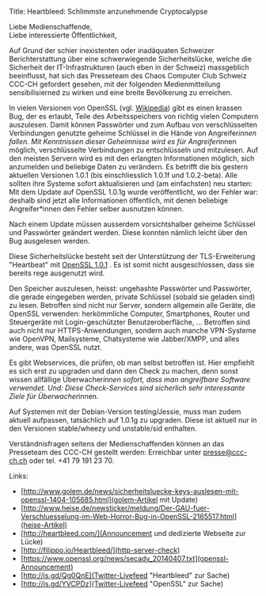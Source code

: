 Title: Heartbleed: Schlimmste anzunehmende Cryptocalypse

Liebe Medienschaffende,<br/>
Liebe interessierte Öffentlichkeit,

Auf Grund der schier inexistenten oder inadäquaten Schweizer Berichterstattung über eine schwerwiegende Sicherheitslücke, welche die Sicherheit der IT-Infrastrukturen (auch eben in der Schweiz) massgeblich beeinflusst, hat sich das Presseteam des Chaos Computer Club Schweiz CCC-CH gefordert gesehen, mit der folgenden Medienmitteilung sensibilisierned zu wirken und eine breite Bevölkerung zu erreichen.

In vielen Versionen von OpenSSL (vgl. [Wikipedia](https://de.wikipedia.org/wiki/OpenSSL)) gibt es einen krassen Bug, der es erlaubt, Teile des Arbeitsspeichers von richtig vielen Computern auszulesen. Damit können Passwörter und zum Aufbau von verschlüsselten Verbindungen genutzte geheime Schlüssel in die Hände von Angreifer*innen fallen. Mit Kenntnissen dieser Geheimnisse wird es für Angreifer*innen möglich, verschlüsselte Verbindungen zu entschlüsseln und mitzulesen. Auf den meisten Servern wird es mit den erlangten Informationen möglich, sich anzumelden und beliebige Daten zu verändern. Es betrifft die bis gestern aktuellen Versionen 1.0.1 (bis einschliesslich 1.0.1f und 1.0.2-beta). Alle sollten ihre Systeme sofort aktualisieren und (am einfachsten) neu starten: Mit dem Update auf OpenSSL 1.0.1g wurde veröffentlicht, wo der Fehler war: deshalb sind jetzt alle Informationen öffentlich, mit denen beliebige Angreifer*innen den Fehler selber ausnutzen können.

Nach einem Update müssen ausserdem vorsichtshalber geheime Schlüssel und Passwörter geändert werden. Diese konnten nämlich leicht über den Bug ausgelesen werden.

Diese Sicherheitslücke besteht seit der Unterstützung der TLS-Erweiterung "Heartbeat" mit [OpenSSL 1.0.1](https://www.openssl.org/news/openssl-1.0.1-notes.html) . Es ist somit nicht ausgeschlossen, dass sie bereits rege ausgenutzt wird.

Den Speicher auszulesen, heisst: ungehashte Passwörter und Passwörter, die gerade eingegeben werden, private Schlüssel (sobald sie geladen sind) zu lesen. Betroffen sind nicht nur Server, sondern allgemein alle Geräte, die OpenSSL verwenden: herkömmliche Computer, Smartphones, Router und Steuergeräte mit Login-geschützter Benutzeroberfläche, ... Betroffen sind auch nicht nur HTTPS-Anwendungen, sondern auch manche VPN-Systeme wie OpenVPN, Mailsysteme, Chatsysteme wie Jabber/XMPP, und alles andere, was OpenSSL nutzt.

Es gibt Webservices, die prüfen, ob man selbst betroffen ist. Hier empfiehlt es sich erst zu upgraden und dann den Check zu machen, denn sonst wissen allfällige Überwacher*innen sofort, dass man angreifbare Software verwendet. Und: Diese Check-Services sind sicherlich sehr interessante Ziele für Überwacher*innen.

Auf Systemen mit der Debian-Version testing/Jessie, muss man zudem aktuell aufpassen, tatsächlich auf 1.0.1g zu upgraden. Diese ist aktuell nur in den Versionen stable/wheezy und unstable/sid enthalten.

Verständnisfragen seitens der Medienschaffenden können an das Presseteam des CCC-CH gestellt werden: Erreichbar unter presse@ccc-ch.ch oder tel. +41 79 191 23 70.

Links:

* [http://www.golem.de/news/sicherheitsluecke-keys-auslesen-mit-openssl-1404-105685.html](golem-Artikel mit Update)<br/>
* [http://www.heise.de/newsticker/meldung/Der-GAU-fuer-Verschluesselung-im-Web-Horror-Bug-in-OpenSSL-2165517.html](heise-Artikel)<br/>
* [http://heartbleed.com/](Announcement und dedizierte Webseite zur Lücke)
* [http://filippo.io/Heartbleed/](http-server-check)<br/>
* [https://www.openssl.org/news/secadv_20140407.txt](openssl-Announcement)<br/>
* [http://is.gd/Qg0QnE](Twitter-Livefeed "Heartbleed" zur Sache)<br/>
* [http://is.gd/YVCPDz](Twitter-Livefeed "OpenSSL" zur Sache)<br/>
